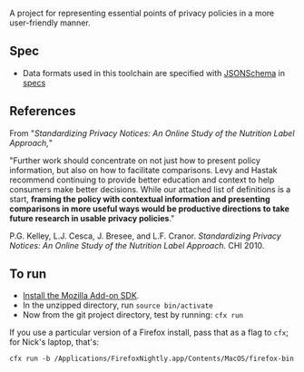 A project for representing essential points of privacy policies in a more user-friendly manner.

## Spec

* Data formats used in this toolchain are specified with [JSONSchema](http://json-schema.org/) in [specs](./specs)
 
## References

From "*Standardizing Privacy Notices: An Online Study of the Nutrition Label Approach,*" 

"Further work should concentrate on not just how to present policy information, but also on how to facilitate comparisons.  Levy and Hastak recommend continuing to provide better education and context to help consumers  make better decisions. While our attached list of definitions is a start, **framing the policy with contextual information and presenting comparisons in more useful ways would be productive directions to take future research in usable privacy policies**." 

P.G. Kelley, L.J. Cesca, J. Bresee, and L.F. Cranor.  *Standardizing Privacy Notices: An Online Study of the Nutrition Label Approach.*  CHI 2010.

## To run

* [Install the Mozilla Add-on SDK](https://developer.mozilla.org/en-US/Add-ons/SDK/Tutorials/Installation).
* In the unzipped directory, run `source bin/activate`
* Now from the git project directory, test by running: `cfx run`

If you use a particular version of a Firefox install, pass that as a flag to `cfx`; for Nick's laptop, that's:

`cfx run -b /Applications/FirefoxNightly.app/Contents/MacOS/firefox-bin`
